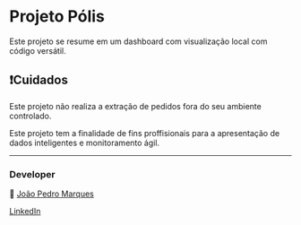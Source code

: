 # Projeto Pólis

Este projeto se resume em um dashboard com visualização local com código versátil. 

## ❗Cuidados 

Este projeto não realiza a extração de pedidos fora do seu ambiente controlado. 

Este projeto tem a finalidade de fins proffisionais para a apresentação de dados inteligentes e monitoramento ágil. 

----
### Developer 

🧠 [João Pedro Marques](https://github.com/Mativis/Portif-lio/blob/main/README.md)

[LinkedIn](https://www.linkedin.com/in/joao-mativi-8a265829a/)

